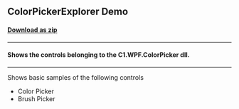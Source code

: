 ## ColorPickerExplorer Demo
#### [Download as zip](https://grapecity.github.io/DownGit/#/home?url=https://github.com/GrapeCity/ComponentOne-WPF-Samples/tree/master/NET_9/ColorPicker/ColorPickerExplorer)
____
#### Shows the controls belonging to the C1.WPF.ColorPicker dll.
____
Shows basic samples of the following controls

* Color Picker
* Brush Picker
